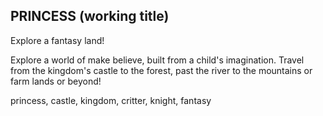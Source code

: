 ## PRINCESS (working title)

Explore a fantasy land!

Explore a world of make believe, built from a child's imagination. Travel from the kingdom's castle to the forest, past the river to the mountains or farm lands or beyond!

princess, castle, kingdom, critter, knight, fantasy
